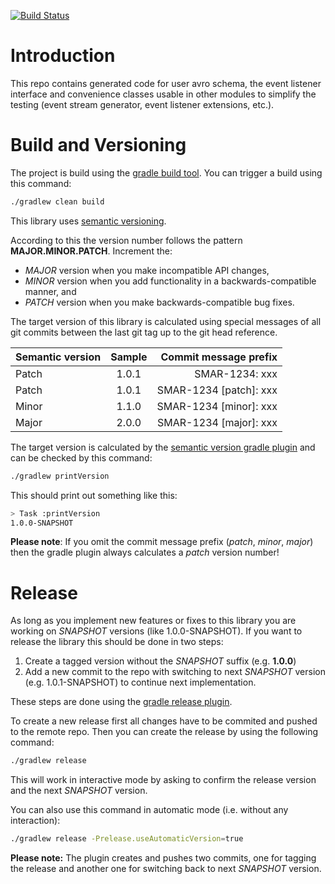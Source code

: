 [![Build Status](https://dev.azure.com/pt-iot/smartsite/_apis/build/status/csm.cloud.user.avro?branchName=master)](https://dev.azure.com/pt-iot/smartsite/_build/latest?definitionId=52?branchName=master)

# Introduction

This repo contains generated code for user avro schema, the event listener interface and convenience classes usable in 
other modules to simplify the testing (event stream generator, event listener extensions, etc.).

# Build and Versioning

The project is build using the [gradle build tool](https://gradle.org/). You can trigger a build using this command:

```Bash
./gradlew clean build
```

This library uses [semantic versioning](https://semver.org).

According to this the version number follows the pattern **MAJOR.MINOR.PATCH**.
Increment the:

- *MAJOR* version when you make incompatible API changes,
- *MINOR* version when you add functionality in a backwards-compatible manner, and
- *PATCH* version when you make backwards-compatible bug fixes.

The target version of this library is calculated using special messages of all git commits between the last git tag up to the git head reference.

| Semantic version | Sample  | Commit message prefix  |
| -----------------|:-------:| ----------------------:|
| Patch            | 1.0.1   | SMAR-1234: xxx         |
| Patch            | 1.0.1   | SMAR-1234 [patch]: xxx |
| Minor            | 1.1.0   | SMAR-1234 [minor]: xxx |
| Major            | 2.0.0   | SMAR-1234 [major]: xxx |

The target version is calculated by the [semantic version gradle plugin](https://github.com/vivin/gradle-semantic-build-versioning)  and can be checked by this command:

```Bash
./gradlew printVersion
```

This should print out something like this:

```Bash
> Task :printVersion
1.0.0-SNAPSHOT
```

**Please note**: If you omit the commit message prefix (*patch*, *minor*, *major*) then the gradle plugin always calculates a *patch* version number!

# Release

As long as you implement new features or fixes to this library you are working on *SNAPSHOT* versions (like 1.0.0-SNAPSHOT).
If you want to release the library this should be done in two steps:

1. Create a tagged version without the *SNAPSHOT* suffix (e.g. **1.0.0**)
2. Add a new commit to the repo with switching to next *SNAPSHOT* version (e.g. 1.0.1-SNAPSHOT) to continue next implementation.

These steps are done using the [gradle release plugin](https://github.com/researchgate/gradle-release).

To create a new release first all changes have to be commited and pushed to the remote repo.
Then you can create the release by using the following command:

```Bash
./gradlew release
```

This will work in interactive mode by asking to confirm the release version and the next *SNAPSHOT* version.

You can also use this command in automatic mode (i.e. without any interaction):

```Bash
./gradlew release -Prelease.useAutomaticVersion=true
```

**Please note:** The plugin creates and pushes two commits, one for tagging the release and another one for switching back to next *SNAPSHOT* version.
